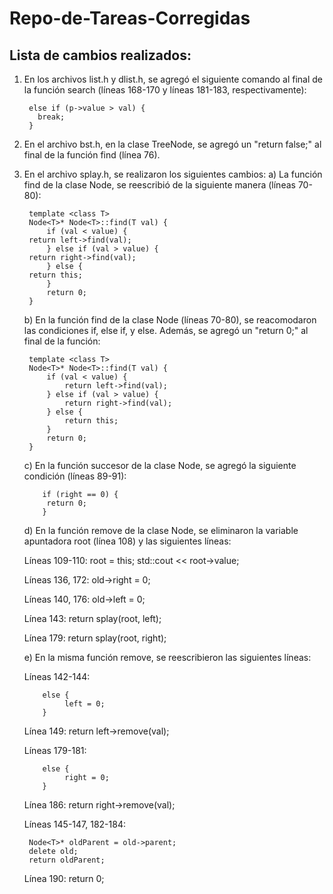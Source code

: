 # Repo-de-Tareas-Corregidas
## Lista de cambios realizados:
1. En los archivos list.h y dlist.h, se agregó el siguiente comando al final de la función search (líneas 168-170 y líneas 181-183, respectivamente):

        else if (p->value > val) {
          break;
        }  

2. En el archivo bst.h, en la clase TreeNode, se agregó un "return false;" al final de la función find (línea 76).
3. En el archivo splay.h, se realizaron los siguientes cambios:
    a) La función find de la clase Node, se reescribió de la siguiente manera (líneas 70-80):
   
        template <class T>
        Node<T>* Node<T>::find(T val) {
            if (val < value) {
        return left->find(val);
            } else if (val > value) {
        return right->find(val);
            } else {
        return this;
            }
            return 0;
        }

   b) En la función find de la clase Node (líneas 70-80), se reacomodaron las condiciones if, else if, y else. Además, se agregó un "return 0;" 
   al final de la función:
   
        template <class T>
        Node<T>* Node<T>::find(T val) {
            if (val < value) {
                return left->find(val);
            } else if (val > value) {
                return right->find(val);
            } else {
                return this;
            }
            return 0;
        }

   c) En la función succesor de la clase Node, se agregó la siguiente condición (líneas 89-91):

           if (right == 0) {
        	return 0; 
    	   }

   d) En la función remove de la clase Node, se eliminaron la variable apuntadora root (línea 108) y las siguientes líneas:

   Líneas 109-110:
           root = this;
           std::cout << root->value;

   Líneas 136, 172:
           old->right = 0;

   Líneas 140, 176:
           old->left = 0;

   Línea 143:
           return splay(root, left);

   Línea 179:
           return splay(root, right);

   e) En la misma función remove, se reescribieron las siguientes líneas:

   Líneas 142-144:
   
           else {
                left = 0;
           }
       
   Línea 149:
        return left->remove(val);

   Líneas 179-181:

           else {
                right = 0;
           }

   Línea 186:
        return right->remove(val);

   Líneas 145-147, 182-184:

        Node<T>* oldParent = old->parent;
        delete old;
        return oldParent;

   Línea 190:
        return 0;
